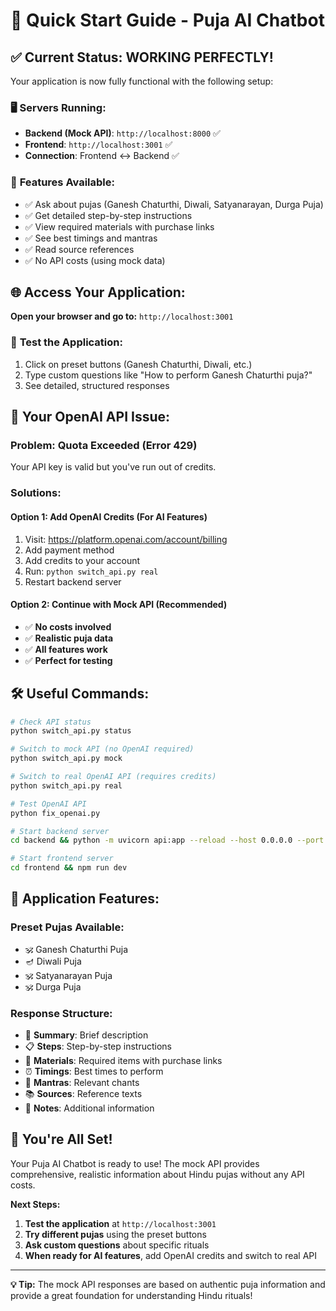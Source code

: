 # 🚀 Quick Start Guide - Puja AI Chatbot

## ✅ Current Status: **WORKING PERFECTLY!**

Your application is now fully functional with the following setup:

### 🖥️ **Servers Running:**
- **Backend (Mock API)**: `http://localhost:8000` ✅
- **Frontend**: `http://localhost:3001` ✅
- **Connection**: Frontend ↔ Backend ✅

### 🎯 **Features Available:**
- ✅ Ask about pujas (Ganesh Chaturthi, Diwali, Satyanarayan, Durga Puja)
- ✅ Get detailed step-by-step instructions
- ✅ View required materials with purchase links
- ✅ See best timings and mantras
- ✅ Read source references
- ✅ No API costs (using mock data)

## 🌐 **Access Your Application:**

**Open your browser and go to:** `http://localhost:3001`

### 🧪 **Test the Application:**
1. Click on preset buttons (Ganesh Chaturthi, Diwali, etc.)
2. Type custom questions like "How to perform Ganesh Chaturthi puja?"
3. See detailed, structured responses

## 🔧 **Your OpenAI API Issue:**

### **Problem:** Quota Exceeded (Error 429)
Your API key is valid but you've run out of credits.

### **Solutions:**

#### **Option 1: Add OpenAI Credits (For AI Features)**
1. Visit: https://platform.openai.com/account/billing
2. Add payment method
3. Add credits to your account
4. Run: `python switch_api.py real`
5. Restart backend server

#### **Option 2: Continue with Mock API (Recommended)**
- ✅ **No costs involved**
- ✅ **Realistic puja data**
- ✅ **All features work**
- ✅ **Perfect for testing**

## 🛠️ **Useful Commands:**

```bash
# Check API status
python switch_api.py status

# Switch to mock API (no OpenAI required)
python switch_api.py mock

# Switch to real OpenAI API (requires credits)
python switch_api.py real

# Test OpenAI API
python fix_openai.py

# Start backend server
cd backend && python -m uvicorn api:app --reload --host 0.0.0.0 --port 8000

# Start frontend server
cd frontend && npm run dev
```

## 📱 **Application Features:**

### **Preset Pujas Available:**
- 🕉 Ganesh Chaturthi Puja
- 🪔 Diwali Puja  
- 🕉 Satyanarayan Puja
- 🕉 Durga Puja

### **Response Structure:**
- 📝 **Summary**: Brief description
- 📋 **Steps**: Step-by-step instructions
- 🛒 **Materials**: Required items with purchase links
- ⏰ **Timings**: Best times to perform
- 🎵 **Mantras**: Relevant chants
- 📚 **Sources**: Reference texts
- 📝 **Notes**: Additional information

## 🎉 **You're All Set!**

Your Puja AI Chatbot is ready to use! The mock API provides comprehensive, realistic information about Hindu pujas without any API costs.

**Next Steps:**
1. **Test the application** at `http://localhost:3001`
2. **Try different pujas** using the preset buttons
3. **Ask custom questions** about specific rituals
4. **When ready for AI features**, add OpenAI credits and switch to real API

---

**💡 Tip:** The mock API responses are based on authentic puja information and provide a great foundation for understanding Hindu rituals!
